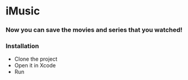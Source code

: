 # iMusic
### Now you can save the movies and series that you watched!

### Installation
- Clone the project
- Open it in Xcode
- Run

